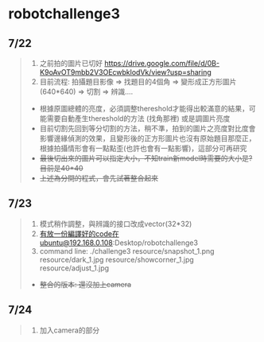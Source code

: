 # robotchallenge3

## 7/22
> 1. 之前拍的圖片已切好
> <https://drive.google.com/file/d/0B-K9oAvOT9mbb2V3OEcwbklodVk/view?usp=sharing>
> 2. 目前流程: 拍攝題目影像 => 找題目的4個角 => 變形成正方形圖片(640*640) => 切割 => 辨識....
> + 根據原圖總體的亮度，必須調整thereshold才能得出較滿意的結果，可能需要自動產生thereshold的方法 (找角那裡) 或是調圖片亮度
> + 目前切割先回到等分切割的方法，稍不準，拍到的圖片之亮度對比度會影響邊緣偵測的效果，且變形後的正方形圖片也沒有原始題目那麼正，根據拍攝情形會有一點點歪(也許也會有一點影響)，這部分可再研究
> + ~~最後切出來的圖片可以指定大小，不知train新model時需要的大小是?目前是40*40~~
> + ~~上述為分開的程式，會先試著整合起來~~

## 7/23
> 1. 模式稍作調整，與辨識的接口改成vector<Mat>(32*32)
> 2. 有放一份編譯好的code在ubuntu@192.168.0.108:Desktop/robotchallenge3
> 3. command line: ./challenge3 resource/snapshot_1.png resource/dark_1.jpg resource/showcorner_1.jpg resource/adjust_1.jpg
> + ~~整合的版本: 還沒加上camera~~

## 7/24
> 1. 加入camera的部分